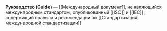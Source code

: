 **Руководство (Guide)** — [[Международный документ]], не являющийся международным стандартом, опубликованный [[ISO]] и [[IEC]], содержащий правила и рекомендации по [[Стандартизация|международной стандартизации]]